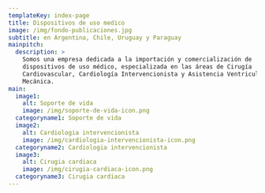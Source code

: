 ```yaml
---
templateKey: index-page
title: Dispositivos de uso medico
image: /img/fondo-publicaciones.jpg
subtitle: en Argentina, Chile, Uruguay y Paraguay
mainpitch:
  description: >
    Somos una empresa dedicada a la importación y comercialización de
    dispositivos de uso médico, especializada en las áreas de Cirugía
    Cardiovascular, Cardiología Intervencionista y Asistencia Ventricular
    Mecánica.
main:
  image1:
    alt: Soporte de vida
    image: /img/soporte-de-vida-icon.png
  categoryname1: Soporte de vida
  image2:
    alt: Cardiologia intervencionista
    image: /img/cardiologia-intervencionista-icon.png
  categoryname2: Cardiologia intervencionista
  image3:
    alt: Cirugia cardiaca
    image: /img/cirugia-cardiaca-icon.png
  categoryname3: Cirugia cardiaca
---
```

